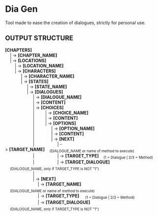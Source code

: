 # Dia Gen

Tool made to ease the creation of dialogues, strictly for personal use.

## OUTPUT STRUCTURE

**[CHAPTERS]** <br>
&nbsp;&nbsp;&nbsp;&nbsp;|&nbsp;->&nbsp;**[CHAPTER_NAME]** <br>
&nbsp;&nbsp;&nbsp;&nbsp;|&nbsp;->&nbsp;**[LOCATIONS]** <br>
&nbsp;&nbsp;&nbsp;&nbsp;&nbsp;&nbsp;&nbsp;&nbsp;|&nbsp;->&nbsp;**[LOCATION_NAME]** <br>
&nbsp;&nbsp;&nbsp;&nbsp;&nbsp;&nbsp;&nbsp;&nbsp;|&nbsp;->&nbsp;**[CHARACTERS]** <br>
&nbsp;&nbsp;&nbsp;&nbsp;&nbsp;&nbsp;&nbsp;&nbsp;&nbsp;&nbsp;&nbsp;&nbsp;&nbsp;|&nbsp;->&nbsp;**[CHARACTER_NAME]** <br>
&nbsp;&nbsp;&nbsp;&nbsp;&nbsp;&nbsp;&nbsp;&nbsp;&nbsp;&nbsp;&nbsp;&nbsp;&nbsp;|&nbsp;->&nbsp;**[STATES]** <br>
&nbsp;&nbsp;&nbsp;&nbsp;&nbsp;&nbsp;&nbsp;&nbsp;&nbsp;&nbsp;&nbsp;&nbsp;&nbsp;&nbsp;&nbsp;&nbsp;&nbsp;&nbsp;|&nbsp;->&nbsp;**[STATE_NAME]** <br>
&nbsp;&nbsp;&nbsp;&nbsp;&nbsp;&nbsp;&nbsp;&nbsp;&nbsp;&nbsp;&nbsp;&nbsp;&nbsp;&nbsp;&nbsp;&nbsp;&nbsp;&nbsp;|&nbsp;->&nbsp;**[DIALOGUES]** <br>
&nbsp;&nbsp;&nbsp;&nbsp;&nbsp;&nbsp;&nbsp;&nbsp;&nbsp;&nbsp;&nbsp;&nbsp;&nbsp;&nbsp;&nbsp;&nbsp;&nbsp;&nbsp;&nbsp;&nbsp;&nbsp;&nbsp;&nbsp;|&nbsp;->&nbsp;**[DIALOGUE_NAME]** <br>
&nbsp;&nbsp;&nbsp;&nbsp;&nbsp;&nbsp;&nbsp;&nbsp;&nbsp;&nbsp;&nbsp;&nbsp;&nbsp;&nbsp;&nbsp;&nbsp;&nbsp;&nbsp;&nbsp;&nbsp;&nbsp;&nbsp;&nbsp;|&nbsp;->&nbsp;**[CONTENT]** <br>
&nbsp;&nbsp;&nbsp;&nbsp;&nbsp;&nbsp;&nbsp;&nbsp;&nbsp;&nbsp;&nbsp;&nbsp;&nbsp;&nbsp;&nbsp;&nbsp;&nbsp;&nbsp;&nbsp;&nbsp;&nbsp;&nbsp;&nbsp;|&nbsp;->&nbsp;**[CHOICES]** <br>
&nbsp;&nbsp;&nbsp;&nbsp;&nbsp;&nbsp;&nbsp;&nbsp;&nbsp;&nbsp;&nbsp;&nbsp;&nbsp;&nbsp;&nbsp;&nbsp;&nbsp;&nbsp;&nbsp;&nbsp;&nbsp;&nbsp;&nbsp;|&nbsp;&nbsp;&nbsp;&nbsp;&nbsp;&nbsp;&nbsp;&nbsp;&nbsp;|&nbsp;->&nbsp;**[CHOICE_NAME]** <br>
&nbsp;&nbsp;&nbsp;&nbsp;&nbsp;&nbsp;&nbsp;&nbsp;&nbsp;&nbsp;&nbsp;&nbsp;&nbsp;&nbsp;&nbsp;&nbsp;&nbsp;&nbsp;&nbsp;&nbsp;&nbsp;&nbsp;&nbsp;|&nbsp;&nbsp;&nbsp;&nbsp;&nbsp;&nbsp;&nbsp;&nbsp;&nbsp;|&nbsp;->&nbsp;**[CONTENT]** <br>
&nbsp;&nbsp;&nbsp;&nbsp;&nbsp;&nbsp;&nbsp;&nbsp;&nbsp;&nbsp;&nbsp;&nbsp;&nbsp;&nbsp;&nbsp;&nbsp;&nbsp;&nbsp;&nbsp;&nbsp;&nbsp;&nbsp;&nbsp;|&nbsp;&nbsp;&nbsp;&nbsp;&nbsp;&nbsp;&nbsp;&nbsp;&nbsp;|&nbsp;->&nbsp;**[OPTIONS]** <br>
&nbsp;&nbsp;&nbsp;&nbsp;&nbsp;&nbsp;&nbsp;&nbsp;&nbsp;&nbsp;&nbsp;&nbsp;&nbsp;&nbsp;&nbsp;&nbsp;&nbsp;&nbsp;&nbsp;&nbsp;&nbsp;&nbsp;&nbsp;|&nbsp;&nbsp;&nbsp;&nbsp;&nbsp;&nbsp;&nbsp;&nbsp;&nbsp;&nbsp;&nbsp;&nbsp;&nbsp;&nbsp;|&nbsp;->&nbsp;**[OPTION_NAME]** <br>
&nbsp;&nbsp;&nbsp;&nbsp;&nbsp;&nbsp;&nbsp;&nbsp;&nbsp;&nbsp;&nbsp;&nbsp;&nbsp;&nbsp;&nbsp;&nbsp;&nbsp;&nbsp;&nbsp;&nbsp;&nbsp;&nbsp;&nbsp;|&nbsp;&nbsp;&nbsp;&nbsp;&nbsp;&nbsp;&nbsp;&nbsp;&nbsp;&nbsp;&nbsp;&nbsp;&nbsp;&nbsp;|&nbsp;->&nbsp;**[CONTENT]** <br>
&nbsp;&nbsp;&nbsp;&nbsp;&nbsp;&nbsp;&nbsp;&nbsp;&nbsp;&nbsp;&nbsp;&nbsp;&nbsp;&nbsp;&nbsp;&nbsp;&nbsp;&nbsp;&nbsp;&nbsp;&nbsp;&nbsp;&nbsp;|&nbsp;&nbsp;&nbsp;&nbsp;&nbsp;&nbsp;&nbsp;&nbsp;&nbsp;&nbsp;&nbsp;&nbsp;&nbsp;&nbsp;|&nbsp;->&nbsp;**[NEXT]** <br>
&nbsp;&nbsp;&nbsp;&nbsp;&nbsp;&nbsp;&nbsp;&nbsp;&nbsp;&nbsp;&nbsp;&nbsp;&nbsp;&nbsp;&nbsp;&nbsp;&nbsp;&nbsp;&nbsp;&nbsp;&nbsp;&nbsp;&nbsp;|&nbsp;&nbsp;&nbsp;&nbsp;&nbsp;&nbsp;&nbsp;&nbsp;&nbsp;&nbsp;&nbsp;&nbsp;&nbsp;&nbsp;&nbsp;&nbsp;&nbsp;&nbsp;&nbsp;|&nbsp;->&nbsp;**[TARGET_NAME]**&nbsp;&nbsp;&nbsp;&nbsp;<sub>(DIALOGUE_NAME&nbsp;or&nbsp;name&nbsp;of&nbsp;method&nbsp;to&nbsp;execute)</sub> <br>
&nbsp;&nbsp;&nbsp;&nbsp;&nbsp;&nbsp;&nbsp;&nbsp;&nbsp;&nbsp;&nbsp;&nbsp;&nbsp;&nbsp;&nbsp;&nbsp;&nbsp;&nbsp;&nbsp;&nbsp;&nbsp;&nbsp;&nbsp;|&nbsp;&nbsp;&nbsp;&nbsp;&nbsp;&nbsp;&nbsp;&nbsp;&nbsp;&nbsp;&nbsp;&nbsp;&nbsp;&nbsp;&nbsp;&nbsp;&nbsp;&nbsp;&nbsp;|&nbsp;->&nbsp;**[TARGET_TYPE]**&nbsp;&nbsp;&nbsp;&nbsp;<sub>(1&nbsp;=&nbsp;Dialogue&nbsp;|&nbsp;2/3&nbsp;=&nbsp;Method)</sub> <br>
&nbsp;&nbsp;&nbsp;&nbsp;&nbsp;&nbsp;&nbsp;&nbsp;&nbsp;&nbsp;&nbsp;&nbsp;&nbsp;&nbsp;&nbsp;&nbsp;&nbsp;&nbsp;&nbsp;&nbsp;&nbsp;&nbsp;&nbsp;|&nbsp;&nbsp;&nbsp;&nbsp;&nbsp;&nbsp;&nbsp;&nbsp;&nbsp;&nbsp;&nbsp;&nbsp;&nbsp;&nbsp;&nbsp;&nbsp;&nbsp;&nbsp;&nbsp;|&nbsp;->&nbsp;**[TARGET_DIALOGUE]** &nbsp;&nbsp;&nbsp;&nbsp;<sub>(DIALOGUE_NAME,&nbsp;only&nbsp;if&nbsp;TARGET_TYPE&nbsp;is&nbsp;NOT&nbsp;"1")</sub> <br>
&nbsp;&nbsp;&nbsp;&nbsp;&nbsp;&nbsp;&nbsp;&nbsp;&nbsp;&nbsp;&nbsp;&nbsp;&nbsp;&nbsp;&nbsp;&nbsp;&nbsp;&nbsp;&nbsp;&nbsp;&nbsp;&nbsp;&nbsp;|&nbsp; <br>
&nbsp;&nbsp;&nbsp;&nbsp;&nbsp;&nbsp;&nbsp;&nbsp;&nbsp;&nbsp;&nbsp;&nbsp;&nbsp;&nbsp;&nbsp;&nbsp;&nbsp;&nbsp;&nbsp;&nbsp;&nbsp;&nbsp;&nbsp;|&nbsp;->&nbsp;**[NEXT]** <br>
&nbsp;&nbsp;&nbsp;&nbsp;&nbsp;&nbsp;&nbsp;&nbsp;&nbsp;&nbsp;&nbsp;&nbsp;&nbsp;&nbsp;&nbsp;&nbsp;&nbsp;&nbsp;&nbsp;&nbsp;&nbsp;&nbsp;&nbsp;&nbsp;&nbsp;&nbsp;&nbsp;|&nbsp;->&nbsp;**[TARGET_NAME]** &nbsp;&nbsp;&nbsp;&nbsp;<sub>(DIALOGUE_NAME&nbsp;or&nbsp;name&nbsp;of&nbsp;method&nbsp;to&nbsp;execute)</sub> <br>
&nbsp;&nbsp;&nbsp;&nbsp;&nbsp;&nbsp;&nbsp;&nbsp;&nbsp;&nbsp;&nbsp;&nbsp;&nbsp;&nbsp;&nbsp;&nbsp;&nbsp;&nbsp;&nbsp;&nbsp;&nbsp;&nbsp;&nbsp;&nbsp;&nbsp;&nbsp;&nbsp;|&nbsp;->&nbsp;**[TARGET_TYPE]** &nbsp;&nbsp;&nbsp;&nbsp;<sub>(1&nbsp;=&nbsp;Dialogue&nbsp;|&nbsp;2/3&nbsp;=&nbsp;Method)</sub> <br>
&nbsp;&nbsp;&nbsp;&nbsp;&nbsp;&nbsp;&nbsp;&nbsp;&nbsp;&nbsp;&nbsp;&nbsp;&nbsp;&nbsp;&nbsp;&nbsp;&nbsp;&nbsp;&nbsp;&nbsp;&nbsp;&nbsp;&nbsp;&nbsp;&nbsp;&nbsp;&nbsp;|&nbsp;->&nbsp;**[TARGET_DIALOGUE]** &nbsp;&nbsp;&nbsp;&nbsp;<sub>(DIALOGUE_NAME,&nbsp;only&nbsp;if&nbsp;TARGET_TYPE&nbsp;is&nbsp;NOT&nbsp;"1")</sub> <br>
